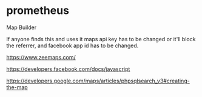 # prometheus
Map Builder

If anyone finds this and uses it maps api key has to be changed or it'll block the referrer, and facebook app id has to be changed.

https://www.zeemaps.com/

https://developers.facebook.com/docs/javascript

https://developers.google.com/maps/articles/phpsqlsearch_v3#creating-the-map

